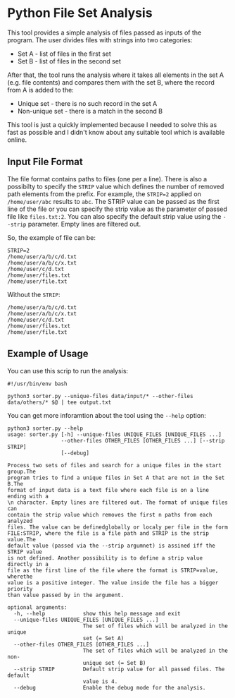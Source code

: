 # Python File Set Analysis

This tool provides a simple analysis of files passed as inputs of the program. The user divides files with strings into two categories:

* Set A - list of files in the first set
* Set B - list of files in the second set

After that, the tool runs the analysis where it takes all elements in the set A (e.g. file contents) and compares them with the set B, where the record from A is added to the:

* Unique set - there is no such record in the set A
* Non-unique set - there is a match in the second B

This tool is just a quickly implemented because I needed to solve this as fast as possible and I didn't know about any suitable tool  which is available online.

## Input File Format

The file format contains paths to files (one per a line). There is also a possibilty to specify the `STRIP` value which defines the number of removed path elements from the prefix. For example, the `STRIP=2` applied on `/home/user/abc` results to `abc`. The STRIP value can be passed as the first line of the file or you can specify the strip value as the parameter of passed file like `files.txt:2`. You can also specify the default strip value using the `--strip` parameter. Empty lines are filtered out. 

So, the example of file can be:

```
STRIP=2
/home/user/a/b/c/d.txt
/home/user/a/b/c/x.txt
/home/user/c/d.txt
/home/user/files.txt
/home/user/file.txt
```

Without the `STRIP`:

```
/home/user/a/b/c/d.txt
/home/user/a/b/c/x.txt
/home/user/c/d.txt
/home/user/files.txt
/home/user/file.txt
```

## Example of Usage

You can use this scrip to run the analysis:

```
#!/usr/bin/env bash

python3 sorter.py --unique-files data/input/* --other-files data/others/* $@ | tee output.txt
```

You can get more inforamtion about the tool using the `--help` option:

```
python3 sorter.py --help
usage: sorter.py [-h] --unique-files UNIQUE_FILES [UNIQUE_FILES ...]
                 --other-files OTHER_FILES [OTHER_FILES ...] [--strip STRIP]
                 [--debug]

Process two sets of files and search for a unique files in the start group.The
program tries to find a unique files in Set A that are not in the Set B.The
format of input data is a text file where each file is on a line ending with a
\n character. Empty lines are filtered out. The format of unique files can
contain the strip value which removes the first n paths from each analyzed
files. The value can be definedglobally or localy per file in the form
FILE:STRIP, where the file is a file path and STRIP is the strip value.The
default value (passed via the --strip argumnet) is assined iff the STRIP value
is not defined. Another possibility is to define a strip value directly in a
file as the first line of the file where the format is STRIP=value, wherethe
value is a positive integer. The value inside the file has a bigger priority
than value passed by in the argument.

optional arguments:
  -h, --help            show this help message and exit
  --unique-files UNIQUE_FILES [UNIQUE_FILES ...]
                        The set of files which will be analyzed in the unique
                        set (= Set A)
  --other-files OTHER_FILES [OTHER_FILES ...]
                        The set of files which will be analyzed in the non-
                        unique set (= Set B)
  --strip STRIP         Default strip value for all passed files. The default
                        value is 4.
  --debug               Enable the debug mode for the analysis.

```
